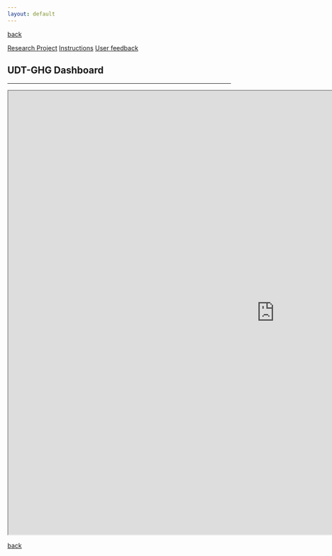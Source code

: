 ```yaml
---
layout: default
---
```

[back](./)

[Research Project](./another-page.html)
[Instructions](./instruction-page.html)
[User feedback](./feedback-page.html)

## UDT-GHG Dashboard

* * *

<iframe src="https://ghg.app.frs.ethz.ch/" id="frame1" name="frame1" width="1200" marginwidth="0" height="1000" marginheight="0" align="middle" scrolling="auto"></iframe>

[back](./)
